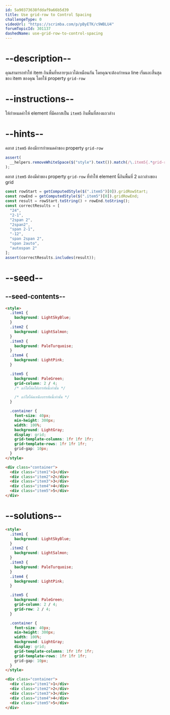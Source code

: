 ```yaml
---
id: 5a90373638fddaf9a66b5d39
title: Use grid-row to Control Spacing
challengeType: 0
videoUrl: "https://scrimba.com/p/pByETK/c9WBLU4"
forumTopicId: 301137
dashedName: use-grid-row-to-control-spacing
---
```


# --description--

คุณสามารถทำให้ item กินพื้นที่หลายๆแถวได้เหมือนกัน
โดยคุณจะต้องกำหนด line เริ่มและสิ้นสุดของ item ของคุณ โดยใช้ property `grid-row`

# --instructions--

ให้กำหนดค่าให้ element ที่มีคลาสเป็น `item5` กินพื้นที่สองแถวล่าง

# --hints--

คลาส `item5` ต้องมีการกำหนดค่าของ property `grid-row`

```js
assert(
  __helpers.removeWhiteSpace($("style").text()).match(/\.item5{.*grid-row:.*}/g)
);
```

คลาส `item5` ต้องมีค่าของ property `grid-row` ที่ทำให้ element นี้กินพื้นที่ 2 แถวล่างของ grid

```js
const rowStart = getComputedStyle($(".item5")[0]).gridRowStart;
const rowEnd = getComputedStyle($(".item5")[0]).gridRowEnd;
const result = rowStart.toString() + rowEnd.toString();
const correctResults = [
  "24",
  "2-1",
  "2span 2",
  "2span2",
  "span 2-1",
  "-12",
  "span 2span 2",
  "span 2auto",
  "autospan 2"
];
assert(correctResults.includes(result));
```

# --seed--

## --seed-contents--

```html
<style>
  .item1 {
    background: LightSkyBlue;
  }
  .item2 {
    background: LightSalmon;
  }
  .item3 {
    background: PaleTurquoise;
  }
  .item4 {
    background: LightPink;
  }

  .item5 {
    background: PaleGreen;
    grid-column: 2 / 4;
    /* แก้ไขโค้ดใต้บรรทัดนี้เท่านั้น */

    /* แก้ไขโค้ดเหนือบรรทัดนี้เท่านั้น */
  }

  .container {
    font-size: 40px;
    min-height: 300px;
    width: 100%;
    background: LightGray;
    display: grid;
    grid-template-columns: 1fr 1fr 1fr;
    grid-template-rows: 1fr 1fr 1fr;
    grid-gap: 10px;
  }
</style>

<div class="container">
  <div class="item1">1</div>
  <div class="item2">2</div>
  <div class="item3">3</div>
  <div class="item4">4</div>
  <div class="item5">5</div>
</div>
```

# --solutions--

```html
<style>
  .item1 {
    background: LightSkyBlue;
  }
  .item2 {
    background: LightSalmon;
  }
  .item3 {
    background: PaleTurquoise;
  }
  .item4 {
    background: LightPink;
  }

  .item5 {
    background: PaleGreen;
    grid-column: 2 / 4;
    grid-row: 2 / 4;
  }

  .container {
    font-size: 40px;
    min-height: 300px;
    width: 100%;
    background: LightGray;
    display: grid;
    grid-template-columns: 1fr 1fr 1fr;
    grid-template-rows: 1fr 1fr 1fr;
    grid-gap: 10px;
  }
</style>

<div class="container">
  <div class="item1">1</div>
  <div class="item2">2</div>
  <div class="item3">3</div>
  <div class="item4">4</div>
  <div class="item5">5</div>
</div>
```
